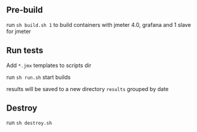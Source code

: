 ## Pre-build

run `sh build.sh 1` to build containers with jmeter 4.0, grafana and 1 slave for jmeter

## Run tests

Add `*.jmx` templates to scripts dir

run `sh run.sh` start builds

results will be saved to a new directory `results` grouped by date

## Destroy

run `sh destroy.sh`
